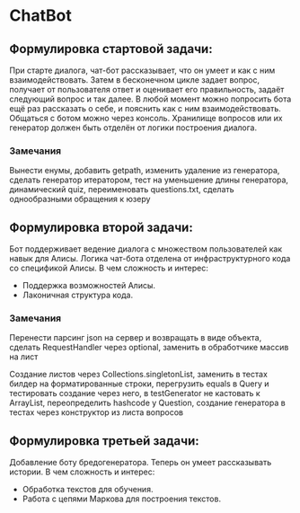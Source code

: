 # ChatBot

## Формулировка стартовой задачи:
При старте диалога, чат-бот рассказывает, что он умеет и как с ним взаимодействовать. Затем в бесконечном цикле задает вопрос, получает от пользователя ответ и оценивает его правильность, задаёт следующий вопрос и так далее. В любой момент можно попросить бота ещё раз рассказать о себе, и пояснить как с ним взаимодействовать.
Общаться с ботом можно через консоль. Хранилище вопросов или их генератор должен быть отделён от логики построения диалога.

### Замечания
Вынести енумы, добавить getpath, изменить удаление из генератора, сделать генератор итератором, тест на уменьшение длины генератора, динамический quiz, переименовать questions.txt, сделать однообразными обращения к юзеру

## Формулировка второй задачи:
Бот поддерживает ведение диалога с множеством пользователей как навык для Алисы. Логика чат-бота отделена от инфраструктурного кода со спецификой Алисы.
В чем сложность и интерес: 
- Поддержка возможностей Алисы. 
- Лаконичная структура кода. 

### Замечания
Перенести парсинг json на сервер и возвращать в виде объекта, сделать RequestHandler через optional, заменить в обработчике массив на лист

Создание листов через Collections.singletonList, заменить в тестах билдер на форматированные строки, перегрузить equals в Query и тестировать создание через него, в testGenerator не кастовать к ArrayList, переопределить hashcode у Question, создание генератора в тестах через конструктор из листа вопросов

## Формулировка третьей задачи:
Добавление боту бредогенератора. Теперь он умеет рассказывать истории. 
В чем сложность и интерес: 
- Обработка текстов для обучения. 
- Работа с цепями Маркова для построения текстов.
